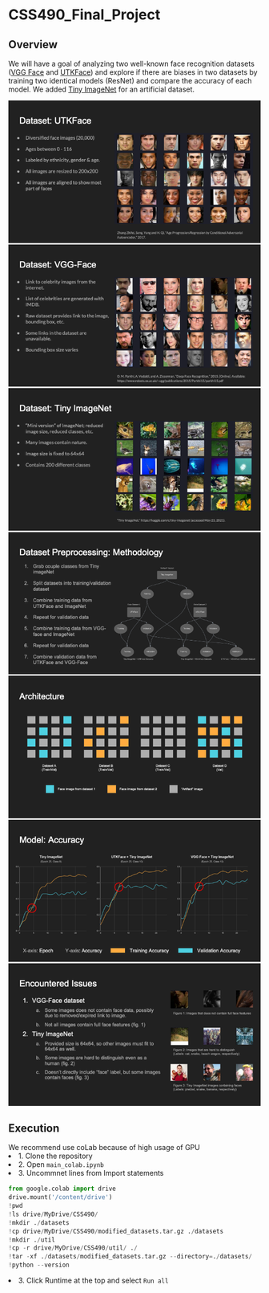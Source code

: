 # CSS490_Final_Project
<h2>Overview </h2>

We will have a goal of analyzing two well-known face recognition datasets ([VGG Face](https://www.robots.ox.ac.uk/~vgg/data/vgg_face/) and [UTKFace](https://susanqq.github.io/UTKFace/)) and explore if there are biases in two datasets by training two identical models (ResNet) and compare the accuracy of each model. We added [Tiny ImageNet](https://www.kaggle.com/c/tiny-imagenet) for an artificial dataset.


![](Images/UTK.png)
![](Images/VGG.png)
![](Images/TinyImageNet.png)
![](Images/Methodology.png)
![](Images/Architecture.png)
![](Images/Accuracy.png)
![](Images/EncounteredIssue.png) 

<h2>Execution</h2>
We recommend use coLab because of high usage of GPU
  <li>1. Clone the repository</li>
  <li>2. Open <code>main_colab.ipynb</code></li>
  <li>3. Uncommnet lines from Import statements</li>

```py
from google.colab import drive  
drive.mount('/content/drive')
!pwd
!ls drive/MyDrive/CSS490/
!mkdir ./datasets
!cp drive/MyDrive/CSS490/modified_datasets.tar.gz ./datasets
!mkdir ./util
!cp -r drive/MyDrive/CSS490/util/ ./
!tar -xf ./datasets/modified_datasets.tar.gz --directory=./datasets/
!python --version  
```
  <li>3. Click Runtime at the top and select <code>Run all</code></li>









